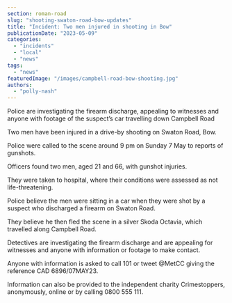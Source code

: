 ```yaml
---
section: roman-road
slug: "shooting-swaton-road-bow-updates"
title: "Incident: Two men injured in shooting in Bow"
publicationDate: "2023-05-09"
categories: 
  - "incidents"
  - "local"
  - "news"
tags: 
  - "news"
featuredImage: "/images/campbell-road-bow-shooting.jpg"
authors: 
  - "polly-nash"
---
```


Police are investigating the firearm discharge, appealing to witnesses and anyone with footage of the suspect’s car travelling down Campbell Road 

Two men have been injured in a drive-by shooting on Swaton Road, Bow.

Police were called to the scene around 9 pm on Sunday 7 May to reports of gunshots. 

Officers found two men, aged 21 and 66, with gunshot injuries. 

They were taken to hospital, where their conditions were assessed as not life-threatening.

Police believe the men were sitting in a car when they were shot by a suspect who discharged a firearm on Swaton Road. 

They believe he then fled the scene in a silver Skoda Octavia, which travelled along Campbell Road. 

Detectives are investigating the firearm discharge and are appealing for witnesses and anyone with information or footage to make contact. 

Anyone with information is asked to call 101 or tweet @MetCC giving the reference CAD 6896/07MAY23.

Information can also be provided to the independent charity Crimestoppers, anonymously, online or by calling 0800 555 111.
